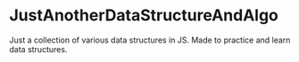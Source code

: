 # JustAnotherDataStructureAndAlgo
Just a collection of various data structures in JS. Made to practice and learn data structures. 
